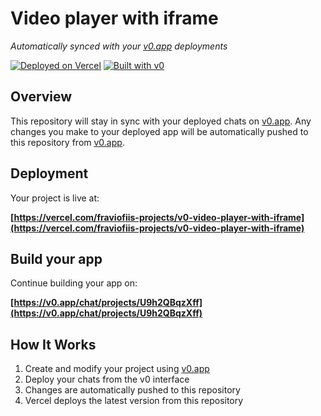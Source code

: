 # Video player with iframe

*Automatically synced with your [v0.app](https://v0.app) deployments*

[![Deployed on Vercel](https://img.shields.io/badge/Deployed%20on-Vercel-black?style=for-the-badge&logo=vercel)](https://vercel.com/fraviofiis-projects/v0-video-player-with-iframe)
[![Built with v0](https://img.shields.io/badge/Built%20with-v0.app-black?style=for-the-badge)](https://v0.app/chat/projects/U9h2QBqzXff)

## Overview

This repository will stay in sync with your deployed chats on [v0.app](https://v0.app).
Any changes you make to your deployed app will be automatically pushed to this repository from [v0.app](https://v0.app).

## Deployment

Your project is live at:

**[https://vercel.com/fraviofiis-projects/v0-video-player-with-iframe](https://vercel.com/fraviofiis-projects/v0-video-player-with-iframe)**

## Build your app

Continue building your app on:

**[https://v0.app/chat/projects/U9h2QBqzXff](https://v0.app/chat/projects/U9h2QBqzXff)**

## How It Works

1. Create and modify your project using [v0.app](https://v0.app)
2. Deploy your chats from the v0 interface
3. Changes are automatically pushed to this repository
4. Vercel deploys the latest version from this repository
